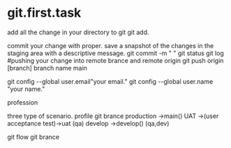 # git.first.task
add all the change in your directory to git
git add.

commit your change with proper.
save a snapshot of the changes in the staging area with a descriptive message.
git commit -m " "
git status
git log
#pushing your change into remote brance and remote origin
git push origin [branch]
branch name main


git config --global user.email"your email."
git config --global user.name "your name."

profession

three type of scenario.
profile     git brance
production ->main()
UAT ->(user acceptance test)->uat (qa)
develop ->develop() (qa,dev)

git flow
git brance